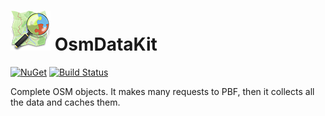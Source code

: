 # [![OsmDataKit project](https://raw.githubusercontent.com/chubrik/OsmDataKit/master/OsmDataKit-logo.png)](#) OsmDataKit
[![NuGet](https://img.shields.io/nuget/v/OsmDataKit.svg)](https://www.nuget.org/packages/OsmDataKit/) [![Build Status](https://travis-ci.org/chubrik/OsmDataKit.svg?branch=master)](https://travis-ci.org/chubrik/OsmDataKit)

Complete OSM objects. It makes many requests to PBF, then it collects all the data and caches them.
